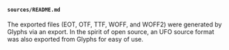 #### `sources/README.md`

The exported files (EOT, OTF, TTF, WOFF, and WOFF2) were generated by Glyphs via an export. In the spirit of open source, an UFO source format was also exported from Glyphs for easy of use.
